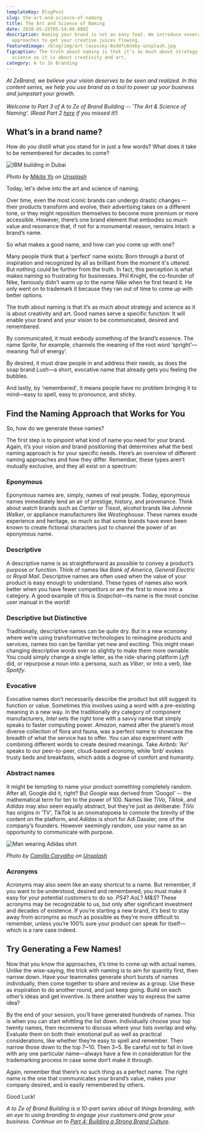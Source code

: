 ```yaml
---
templateKey: BlogPost
slug: the-art-and-science-of-naming
title: The Art and Science of Naming
date: 2020-05-25T05:54:00.000Z
description: Naming your brand is not an easy feat. We introduce several naming
  approaches to get your creative juices flowing.
featuredimage: /blog/img/art-lasovsky-8xddfc6nkby-unsplash.jpg
figcaption: The truth about naming is that it’s as much about strategy and
  science as it is about creativity and art.
category: A to Ze Branding
---
```

*At ZeBrand, we believe your vision deserves to be seen and realized. In this content series, we help you use brand as a tool to power up your business and jumpstart your growth.*\
\
*Welcome to Part 3 of A to Ze of Brand Building -- 'The Art & Science of Naming'. (Read Part 2 [here](https://zebranding.com/blog/putting-brand-at-the-heart-of-your-business-model) if you missed it!)*

## What’s in a brand name?

How do you distill what you stand for in just a few words? What does it take to be remembered for decades to come?

![IBM building in Dubai](/blog/img/mikita-yo-lozf1tnpc6m-unsplash.jpg "What does it take for your brand name to be remembered for decades to come?")

*Photo by [Mikita Yo](https://unsplash.com/@mikitayo?utm_source=unsplash&utm_medium=referral&utm_content=creditCopyText) on [Unsplash](https://unsplash.com/?utm_source=unsplash&utm_medium=referral&utm_content=creditCopyText)*

Today, let's delve into the art and science of naming.

Over time, even the most iconic brands can undergo drastic changes -- their products transform and evolve, their advertising takes on a different tone, or they might reposition themselves to become more premium or more accessible. However, there’s one brand element that embodies so much value and resonance that, if not for a monumental reason, remains intact: a brand’s name.

So what makes a good name, and how can you come up with one?

Many people think that a ‘perfect’ name exists: Born through a burst of inspiration and recognized by all as brilliant from the moment it's uttered. But nothing could be further from the truth. In fact, this perception is what makes naming so frustrating for businesses. Phil Knight, the co-founder of Nike, famously didn’t warm up to the name *Nike* when he first heard it. He only went on to trademark it because they ran out of time to come up with better options.

The truth about naming is that it’s as much about strategy and science as it is about creativity and art. Good names serve a specific function: It will enable your brand and your vision to be communicated, desired and remembered.

By communicated, it must embody something of the brand’s essence. The name *Sprite*, for example, channels the meaning of the root word ‘spright’—meaning ‘full of energy’.

By desired, it must draw people in and address their needs, as does the soap brand *Lush*—a short, evocative name that already gets you feeling the bubbles.

And lastly, by 'remembered', it means people have no problem bringing it to mind—easy to spell, easy to pronounce, and sticky.

## Find the Naming Approach that Works for You

So, how do we generate these names?

The first step is to pinpoint what kind of name you need for your brand. Again, it’s your vision and brand positioning that determines what the best naming approach is for your specific needs. Here’s an overview of different naming approaches and how they differ. Remember, these types aren’t mutually exclusive, and they all exist on a spectrum:

### Eponymous

Eponymous names are, simply, names of real people. Today, eponymous names immediately lend an air of prestige, history, and provenance. Think about watch brands such as *Cartier* or *Tissot*, alcohol brands like *Johnnie Walker*, or appliance manufacturers like *Westinghouse*. These names exude experience and heritage, so much so that some brands have even been known to create fictional characters just to channel the power of an eponymous name.

### Descriptive

A descriptive name is as straightforward as possible to convey a product’s purpose or function. Think of names like *Bank of America*, *General Electric* or *Royal Mail*. Descriptive names are often used when the value of your product is easy enough to understand. These types of names also work better when you have fewer competitors or are the first to move into a category. A good example of this is *Snapchat*—its name is the most concise user manual in the world!

### Descriptive but Distinctive

Traditionally, descriptive names can be quite dry. But in a new economy where we’re using transformative technologies to reimagine products and services, names too can be familiar yet new and exciting. This might mean changing descriptive words ever so slightly to make them more ownable. You could simply change a single letter, as the ride-sharing platform *Lyft* did, or repurpose a noun into a persona, such as *Viber*, or into a verb, like *Spotify*.

### Evocative

Evocative names don’t necessarily describe the product but still suggest its function or value. Sometimes this involves using a word with a pre-existing meaning in a new way. In the traditionally dry category of component manufacturers, *Intel* sets the right tone with a savvy name that simply speaks to faster computing power. *Amazon*, named after the planet’s most diverse collection of flora and fauna, was a perfect name to showcase the breadth of what the service has to offer. You can also experiment with combining different words to create desired meanings. Take *Airbnb*: ‘Air’ speaks to our peer-to-peer, cloud-based economy, while ‘bnb’ evokes trusty beds and breakfasts, which adds a degree of comfort and humanity.

### Abstract names

It might be tempting to name your product something completely random. After all, Google did it, right? But *Google* was derived from ‘Googol’ -- the mathematical term for ten to the power of 100. Names like *TiVo*, *Tiktok*, and *Adidas* may also seem equally abstract, but they’re just as deliberate: *TiVo* has origins in ‘TV’, *TikTok* is an onomatopoeia to connote the brevity of the content on the platform, and *Adidas* is short for Adi Dassler, one of the company’s founders. However seemingly random, use your name as an opportunity to communicate with purpose.

![Man wearing Adidas shirt](/blog/img/camilla-carvalho-cgb4gmkrcma-unsplash.jpg " Adidas is short for Adi Dassler, one of the company’s founders. ")

*Photo by [Camilla Carvalho](https://unsplash.com/@cantoinette?utm_source=unsplash&utm_medium=referral&utm_content=creditCopyText) on [Unsplash](https://unsplash.com/?utm_source=unsplash&utm_medium=referral&utm_content=creditCopyText)*

### Acronyms

Acronyms may also seem like an easy shortcut to a name. But remember, if you want to be understood, desired and remembered, you must make it easy for your potential customers to do so. *PS4*? *AoL*? *M&S*? These acronyms may be recognizable to us, but only after significant investment and decades of existence. If you’re starting a new brand, it’s best to stay away from acronyms as much as possible as they’re more difficult to remember, unless you’re 100% sure your product can speak for itself—which is a rare case indeed.

## Try Generating a Few Names!

Now that you know the approaches, it’s time to come up with actual names. Unlike the wise-saying, the trick with naming is to aim for quantity first, then narrow down. Have your teammates generate short bursts of names individually, then come together to share and review as a group. Use these as inspiration to do another round, and just keep going. Build on each other’s ideas and get inventive. Is there another way to express the same idea?

By the end of your session, you’ll have generated hundreds of names. This is when you can start whittling the list down. Individually choose your top twenty names, then reconvene to discuss where your lists overlap and why. Evaluate them on both their emotional pull as well as practical considerations, like whether they’re easy to spell and remember. Then narrow those down to the top 7\~10. Then 3\~5. Be careful not to fall in love with any one particular name—always have a few in consideration for the trademarking process in case some don’t make it through.

Again, remember that there’s no such thing as a perfect name. The right name is the one that communicates your brand’s value, makes your company desired, and is easily remembered by others.

Good Luck!

*A to Ze of Brand Building is a 10-part series about all things branding, with an eye to using branding to engage your customers and grow your business. Continue on to [Part 4: Building a Strong Brand Culture](https://zebranding.com/blog/building-a-strong-brand-culture).*